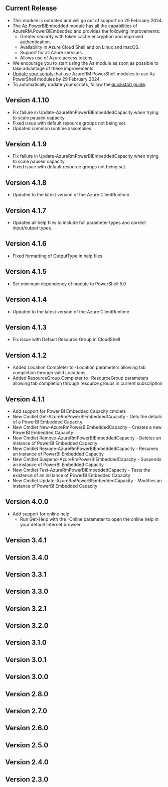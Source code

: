 ﻿<!--
    Please leave this section at the top of the change log.

    Changes for the current release should go under the section titled "Current Release", and should adhere to the following format:

    ## Current Release
    * Overview of change #1
        - Additional information about change #1
    * Overview of change #2
        - Additional information about change #2
        - Additional information about change #2
    * Overview of change #3
    * Overview of change #4
        - Additional information about change #4

    ## YYYY.MM.DD - Version X.Y.Z (Previous Release)
    * Overview of change #1
        - Additional information about change #1
-->
## Current Release
* This module is outdated and will go out of support on 29 February 2024.
* The Az.PowerBIEmbedded module has all the capabilities of AzureRM.PowerBIEmbedded and provides the following improvements:
    - Greater security with token cache encryption and improved authentication.
    - Availability in Azure Cloud Shell and on Linux and macOS.
    - Support for all Azure services.
    - Allows use of Azure access tokens.
* We encourage you to start using the Az module as soon as possible to take advantage of these improvements.
* [Update your scripts](https://aka.ms/azpsmigrate) that use AzureRM PowerShell modules to use Az PowerShell modules by 29 February 2024.
* To automatically update your scripts, follow the [quickstart guide](https://aka.ms/azpsmigratequick).

## Version 4.1.10
* Fix failure in Update-AzureRmPowerBIEmbeddedCapacity when trying to scale paused capacity
* Fixed issue with default resource groups not being set.
* Updated common runtime assemblies

## Version 4.1.9
* Fix failure in Update-AzureRmPowerBIEmbeddedCapacity when trying to scale paused capacity
* Fixed issue with default resource groups not being set.

## Version 4.1.8
* Updated to the latest version of the Azure ClientRuntime.

## Version 4.1.7
* Updated all help files to include full parameter types and correct input/output types.

## Version 4.1.6
* Fixed formatting of OutputType in help files

## Version 4.1.5
* Set minimum dependency of module to PowerShell 5.0

## Version 4.1.4
* Updated to the latest version of the Azure ClientRuntime

## Version 4.1.3
* Fix issue with Default Resource Group in CloudShell

## Version 4.1.2
* Added Location Completer to -Location parameters allowing tab completion through valid Locations
* Added ResourceGroup Completer to -ResourceGroup parameters allowing tab completion through resource groups in current subscription

## Version 4.1.1
* Add support for Power BI Embedded Capacity cmdlets
* New Cmdlet Get-AzureRmPowerBIEmbeddedCapacity - Gets the details of a PowerBI Embedded Capacity.
* New Cmdlet New-AzureRmPowerBIEmbeddedCapacity - Creates a new PowerBI Embedded Capacity
* New Cmdlet Remove-AzureRmPowerBIEmbeddedCapacity - Deletes an instance of PowerBI Embedded Capacity
* New Cmdlet Resume-AzureRmPowerBIEmbeddedCapacity - Resumes an instance of PowerBI Embedded Capacity
* New Cmdlet Suspend-AzureRmPowerBIEmbeddedCapacity - Suspends an instance of PowerBI Embedded Capacity
* New Cmdlet Test-AzureRmPowerBIEmbeddedCapacity - Tests the existence of an instance of PowerBI Embedded Capacity
* New Cmdlet Update-AzureRmPowerBIEmbeddedCapacity - Modifies an instance of PowerBI Embedded Capacity

## Version 4.0.0
* Add support for online help
    - Run Get-Help with the -Online parameter to open the online help in your default Internet browser

## Version 3.4.1

## Version 3.4.0

## Version 3.3.1

## Version 3.3.0

## Version 3.2.1

## Version 3.2.0

## Version 3.1.0

## Version 3.0.1

## Version 3.0.0

## Version 2.8.0

## Version 2.7.0

## Version 2.6.0

## Version 2.5.0

## Version 2.4.0

## Version 2.3.0